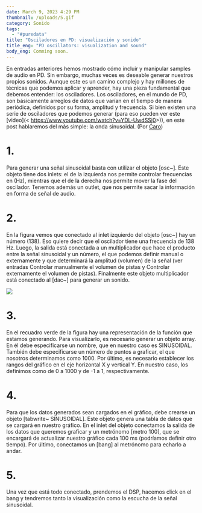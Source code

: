 ```yaml
---
date: March 9, 2023 4:29 PM
thumbnail: /uploads/5.gif
category: Sonido
tags:
  - "#puredata"
title: "Osciladores en PD: visualización y sonido"
title_eng: "PD oscillators: visualization and sound"
body_eng: Comming soon.
---
```

<div>

En entradas anteriores hemos mostrado cómo incluir y manipular samples de audio en PD. Sin embargo, muchas veces es deseable generar nuestros propios sonidos. Aunque este es un camino complejo y hay millones de técnicas que podemos aplicar y aprender, hay una pieza fundamental que debemos entender: los osciladores. Los osciladores, en el mundo de PD, son básicamente arreglos de datos que varían en el tiempo de manera periódica, definidos por su forma, amplitud y frecuencia. Si bien existen una serie de osciladores que podemos generar (para eso pueden ver este [video](< <https://www.youtube.com/watch?v=YDL-UwdSSj0>>)), en este post hablaremos del más simple: la onda sinusoidal. (Por [Caro](https://sites.google.com/view/caroespinoza))

# 1.

Para generar una señal sinusoidal basta con utilizar el objeto \[osc~]. Este objeto tiene dos inlets: el de la izquierda nos permite controlar frecuencias en (Hz), mientras que el de la derecha nos permite mover la fase del oscilador. Tenemos además un outlet, que nos permite sacar la información en forma de señal de audio.

# 2.

En la figura vemos que conectado al inlet izquierdo del objeto \[osc\~] hay un número (138). Eso quiere decir que el oscilador tiene una frecuencia de 138 Hz. Luego, la salida está conectada a un multiplicador que hace el producto entre la señal sinusoidal y un número, el que podemos definir manual o externamente y que determinará la amplitud (volumen) de la señal (ver entradas Controlar manualmente el volumen de pistas y Controlar externamente el volumen de pistas). Finalmente este objeto multiplicador está conectado al \[dac\~] para generar un sonido. 

</div>

<div>

![](/uploads/5.gif)

</div>

<div>

# 3.

En el recuadro verde de la figura hay una representación de la función que estamos generando. Para visualizarlo, es necesario generar un objeto array. En él debe especificarse un nombre, que en nuestro caso es SINUSOIDAL. También debe especificarse un número de puntos a graficar, el que nosotros determinamos como 1000. Por último, es necesario establecer los rangos del gráfico en el eje horizontal X y vertical Y. En nuestro caso, los definimos como de 0 a 1000 y de -1 a 1, respectivamente.

# 4.

Para que los datos generados sean cargados en el gráfico, debe crearse un objeto \[tabwrite~ SINUSOIDAL]. Este objeto genera una tabla de datos que se cargará en nuestro gráfico. En el inlet del objeto conectamos la salida de los datos que queremos graficar y un metrónomo \[metro 100], que se encargará de actualizar nuestro gráfico cada 100 ms (podríamos definir otro tiempo). Por último, conectamos un \[bang] al metrónomo para echarlo a andar.

# 5.

Una vez que está todo conectado, prendemos el DSP, hacemos click en el bang y tendremos tanto la visualización como la escucha de la señal sinusoidal.

</div>